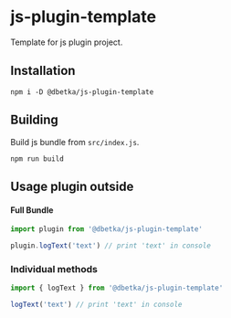 # js-plugin-template
Template for js plugin project.

## Installation
```
npm i -D @dbetka/js-plugin-template
```

## Building
Build js bundle from `src/index.js`.
```
npm run build            
```

## Usage plugin outside

#### Full Bundle
```js
import plugin from '@dbetka/js-plugin-template'

plugin.logText('text') // print 'text' in console 
```

### Individual methods
```js
import { logText } from '@dbetka/js-plugin-template'

logText('text') // print 'text' in console 
```
